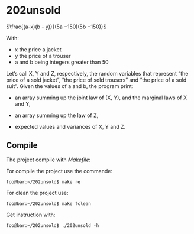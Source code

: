 # 202unsold

$\frac{(a-x)(b - y)}{(5a −150)(5b −150)}$

With:

- x the price a jacket
- y the price of a trouser
- a and b being integers greater than 50

Let’s call X, Y and Z, respectively, the random variables that represent “the price of a sold jacket”, “the price of sold trousers” and “the price of a sold suit”. Given the values of a and b, the program print:

- an array summing up the joint law of (X, Y), and the marginal laws of X and Y,

- an array summing up the law of Z,

- expected values and variances of X, Y and Z.

## Compile

The project compile with *Makefile*:

For compile the project use the commande:

```console
foo@bar:~/202unsold$ make re
```

For clean the project use:

```console
foo@bar:~/202unsold$ make fclean
```

Get instruction with:


```console
foo@bar:~/202unsold$ ./202unsold -h
```

